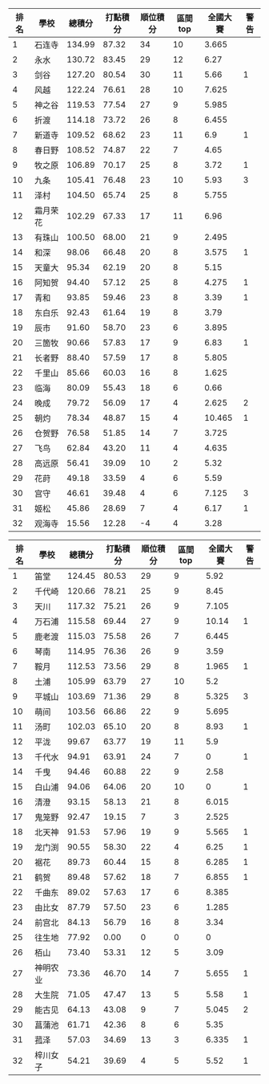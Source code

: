 排名|學校|總積分|打點積分|順位積分|區間top|全國大賽|警告
-|-|-|-|-|-|-|-
1|石连寺|134.99 |87.32 |34|10|3.665|
2|永水|130.72 |83.45 |29|12|6.27|
3|剑谷|127.20 |80.54 |30|11|5.66|1
4|风越|122.24 |76.61 |28|10|7.625|
5|神之谷|119.53 |77.54 |27|9|5.985|
6|折渡|114.18 |73.72 |26|8|6.455|
7|新道寺|109.52 |68.62 |23|11|6.9|1
8|春日野|108.52 |74.87 |22|7|4.65|
9|牧之原|106.89 |70.17 |25|8|3.72|1
10|九条|105.41 |76.48 |23|10|5.93|3
11|泽村|104.50 |65.74 |25|8|5.755|
12|霜月荣花|102.29 |67.33 |17|11|6.96|
13|有珠山|100.50 |68.00 |21|9|2.495|
14|和深|98.06 |66.48 |20|8|3.575|1
15|天童大|95.34 |62.19 |20|8|5.15|
16|阿知贺|94.40 |57.12 |25|8|4.275|1
17|青和|93.85 |59.46 |23|8|3.39|1
18|东白乐|92.43 |61.64 |19|8|3.79|
19|辰市|91.60 |58.70 |23|6|3.895|
20|三箇牧|90.66 |57.83 |17|9|6.83|1
21|长者野|88.40 |57.59 |17|8|5.805|
22|千里山|85.66 |60.03 |16|8|1.625|
23|临海|80.09 |55.43 |18|6|0.66|
24|晚成|79.72 |56.09 |17|4|2.625|2
25|朝灼|78.34 |48.87 |15|4|10.465|1
26|仓贺野|76.58 |51.85 |14|7|3.725|
27|飞鸟|62.84 |43.20 |11|4|4.635|
28|高远原|56.41 |39.09 |10|2|5.32|
29|花莳|49.18 |33.59 |4|6|5.59|
30|宫守|46.61 |39.48 |4|6|7.125|3
31|姬松|45.86 |28.69 |7|4|6.17|1
32|观海寺|15.56 |12.28 |-4|4|3.28|

排名|學校|總積分|打點積分|順位積分|區間top|全國大賽|警告
-|-|-|-|-|-|-|-
1|笛堂|124.45 |80.53 |29|9|5.92|
2|千代崎|120.66 |78.21 |25|9|8.45|
3|天川|117.32 |75.21 |26|9|7.105|
4|万石浦|115.58 |69.44 |27|9|10.14|1
5|鹿老渡|115.03 |75.58 |26|7|6.445|
6|琴南|114.95 |76.36 |26|9|3.59|
7|鞍月|112.53 |73.56 |29|8|1.965|1
8|土浦|105.99 |63.79 |27|10|5.2|
9|平城山|103.69 |71.36 |29|8|5.325|3
10|萌间|103.56 |66.86 |22|9|5.695|
11|汤町|102.03 |65.10 |20|8|8.93|1
12|平泷|99.67 |63.77 |19|11|5.9|
13|千代水|94.91 |63.91 |24|7|0|1
14|千曳|94.46 |60.88 |22|9|2.58|
15|白山浦|94.06 |64.06 |20|10|0|1
16|清澄|93.15 |58.13 |21|8|6.015|
17|鬼笼野|92.47 |19.15 |7|3|2.525|
18|北天神|91.53 |57.96 |19|9|5.565|1
19|龙门渕|90.55 |58.30 |22|4|6.25|1
20|裾花|89.73 |60.44 |15|8|6.285|1
21|鹤贺|89.48 |57.62 |18|7|6.855|1
22|千曲东|89.02 |57.63 |17|6|8.385|
23|由比女|87.79 |57.50 |23|6|1.285|
24|前宫北|84.13 |56.79 |16|8|3.34|
25|往生地|77.92 |0.00 |0|0|0|
26|栢山|73.40 |53.31 |12|5|3.09|
27|神明农业|73.36 |46.70 |14|7|5.655|1
28|大生院|71.05 |47.47 |13|5|5.58|1
29|能古见|64.13 |43.08 |9|7|5.045|2
30|菖蒲池|61.71 |42.36 |8|6|5.35|
31|菰泽|57.03 |34.69 |13|3|6.335|1
32|梓川女子|54.21 |39.69 |4|5|5.52|1
